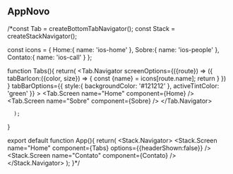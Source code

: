 ## AppNovo
/*const Tab = createBottomTabNavigator();
const Stack = createStackNavigator();


const icons = {
  Home:{
    name: 'ios-home'
  },
  Sobre:{
    name: 'ios-people'
  },
  Contato:{
    name: 'ios-call'
  }
};

function Tabs(){
  return(
        <Tab.Navigator
          screenOptions={({route}) => ({
            tabBarIcon:({color, size}) => {
              const {name} = icons[route.name];
              return <Icon name={name} color={color} size={size} />
            }
          }) }
          tabBarOptions={{
            style:{
              backgroundColor: '#121212'
            },
            activeTintColor: 'green'
          }}
          >
            <Tab.Screen name="Home" component={Home} />
            <Tab.Screen name="Sobre" component={Sobre} />
        </Tab.Navigator>
        
      );
}

export default function App(){
  return(
    <NavigationContainer>
      <Stack.Navigator>
        <Stack.Screen name="Home" component={Tabs} options={{headerShown:false}} />
        <Stack.Screen name="Contato" component={Contato} />
      </Stack.Navigator>
    </NavigationContainer>
  );
}*/